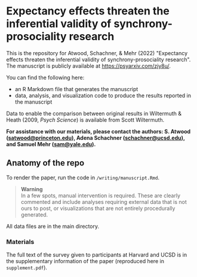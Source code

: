 # Expectancy effects threaten the inferential validity of synchrony-prosociality research

This is the repository for Atwood, Schachner, & Mehr (2022) "Expectancy effects threaten the inferential validity of synchrony-prosociality research". The manuscript is publicly available at https://psyarxiv.com/zjy8u/.

You can find the following here:
- an R Markdown file that generates the manuscript
- data, analysis, and visualization code to produce the results reported in the manuscript

Data to enable the comparison between original results in Wiltermuth & Heath (2009, *Psych Science*) is available from Scott Wiltermuth.

**For assistance with our materials, please contact the authors: S. Atwood (satwood@princeton.edu), Adena Schachner (schachner@ucsd.edu), and Samuel Mehr (sam@yale.edu).**

## Anatomy of the repo

To render the paper, run the code in `/writing/manuscript.Rmd`.

> **Warning**  
> In a few spots, manual intervention is required. These are clearly commented and include analyses requiring external data that is not ours to post, or visualizations that are not entirely procedurally generated.

All data files are in the main directory.

### Materials

The full text of the survey given to participants at Harvard and UCSD is in the supplementary information of the paper (reproduced here in `supplement.pdf`).
